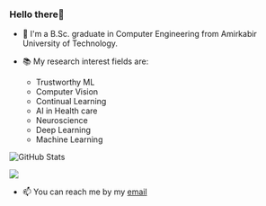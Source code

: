 ### Hello there👋

- 🏫 I'm a B.Sc. graduate in Computer Engineering from Amirkabir University of Technology.

- 📚 My research interest fields are:
  - Trustworthy ML
  - Computer Vision
  - Continual Learning
  - AI in Health care
  - Neuroscience
  - Deep Learning
  - Machine Learning

![GitHub Stats](https://github-readme-stats.vercel.app/api?username=rojinakashefi&show_icons=true&count_private=true&theme=algolia&hide_rank=True)

![](https://komarev.com/ghpvc/?username=rojinakashefi&color=lightgrey)

- 📫 You can reach me by my [email](mailto:kashefirojina8@gmail.com)


